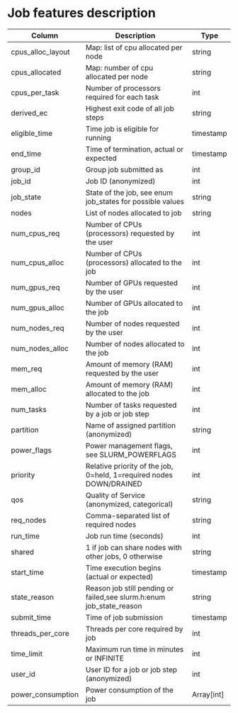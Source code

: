 # Job features description 

|Column|Description|Type|
|------|-----------|----|
|cpus_alloc_layout|Map: list of cpu allocated per node|string|
|cpus_allocated|Map: number of cpu allocated per node|string|
|cpus_per_task|Number of processors required for each task|int|
|derived_ec|Highest exit code of all job steps|string|
|eligible_time|Time job is eligible for running|timestamp|
|end_time|Time of termination, actual or expected|timestamp|
|group_id|Group job submitted as|int|
|job_id|Job ID (anonymized)|int|
|job_state|State of the job, see enum job_states for possible values|string|
|nodes|List of nodes allocated to job|string|
|num_cpus_req|Number of CPUs (processors) requested by the user|int|
|num_cpus_alloc|Number of CPUs (processors) allocated to the job|int|
|num_gpus_req|Number of GPUs requested by the user|int|
|num_gpus_alloc|Number of GPUs allocated to the job|int|
|num_nodes_req|Number of nodes requested by the user|int|
|num_nodes_alloc|Number of nodes allocated to the job|int|
|mem_req|Amount of memory (RAM) requested by the user|int|
|mem_alloc|Amount of memory (RAM) allocated to the job|int|
|num_tasks|Number of tasks requested by a job or job step|int|
|partition|Name of assigned partition (anonymized)|string|
|power_flags|Power management flags, see SLURM_POWERFLAGS|int|
|priority|Relative priority of the job, 0=held, 1=required nodes DOWN/DRAINED|int|
|qos|Quality of Service (anonymized, categorical)|string|
|req_nodes|Comma-separated list of required nodes|string|
|run_time|Job run time (seconds)|int|
|shared|1 if job can share nodes with other jobs, 0 otherwise|string|
|start_time|Time execution begins (actual or expected)|timestamp|
|state_reason|Reason job still pending or failed,see slurm.h:enum job_state_reason|string|
|submit_time|Time of job submission|timestamp|
|threads_per_core|Threads per core required by job|int|
|time_limit|Maximum run time in minutes or INFINITE|int|
|user_id|User ID for a job or job step (anonymized)|int|
|power_consumption|Power consumption of the job|Array[int]|
